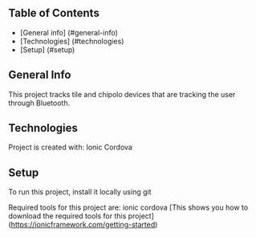 ## Table of Contents
 * [General info] (#general-info)
 * [Technologies] (#technologies)
 * [Setup] (#setup)
 
 ## General Info
 This project tracks tile and chipolo devices that are tracking the user through Bluetooth.
 
 ## Technologies
 Project is created with:
 Ionic 
 Cordova
 
 
 ## Setup
 To run this project, install it locally using git
 
 
 Required tools for this project are:
 ionic 
 cordova
 [This shows you how to download the required tools for this project] (https://ionicframework.com/getting-started)
 
 
